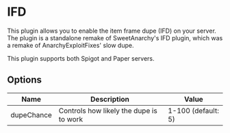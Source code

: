 # IFD
This plugin allows you to enable the item frame dupe (IFD) on your server. The plugin is a standalone remake of SweetAnarchy's IFD plugin, which was a remake of AnarchyExploitFixes' slow dupe.

This plugin supports both Spigot and Paper servers.

## Options

| Name | Description | Value |
| --------------- | --------------- | --------------- |
| dupeChance | Controls how likely the dupe is to work | 1-100 (default: 5) |
